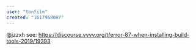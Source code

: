 ```yaml
---
user: "tonfilm"
created: "1617968007"
---
```


@jzzxh see: https://discourse.vvvv.org/t/error-87-when-installing-build-tools-2019/19393
